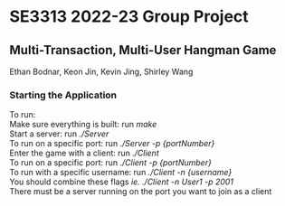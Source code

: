 # SE3313 2022-23 Group Project
## Multi-Transaction, Multi-User Hangman Game
Ethan Bodnar, Keon Jin, Kevin Jing, Shirley Wang
### Starting the Application
To run:    
Make sure everything is built: run *make*    
Start a server: run *./Server*    
    To run on a specific port: run *./Server -p {portNumber}*    
Enter the game with a client: run *./Client*    
    To run on a specific port: run *./Client -p {portNumber}*    
    To run with a specific username: run *./Client -n {username}*    
    You should combine these flags *ie. ./Client -n User1 -p 2001*    
There must be a server running on the port you want to join as a client    
